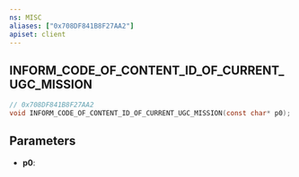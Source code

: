 ```yaml
---
ns: MISC
aliases: ["0x708DF841B8F27AA2"]
apiset: client
---
```

## INFORM_CODE_OF_CONTENT_ID_OF_CURRENT_UGC_MISSION

```c
// 0x708DF841B8F27AA2
void INFORM_CODE_OF_CONTENT_ID_OF_CURRENT_UGC_MISSION(const char* p0);
```


## Parameters
* **p0**:



